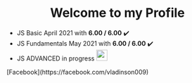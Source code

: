 <html>
<body>
    <h1><center> Welcome to my Profile</center></h1>
    <ul class="myExp">
        <li>JS Basic April 2021 with <strong>6.00 / 6.00</strong> ✔️</li>
        <li>JS Fundamentals May 2021 with <strong>6.00 / 6.00</strong> ✔️</li>
        <li>JS ADVANCED in progress <img
                src="https://www.pinclipart.com/picdir/big/27-273925_working-hard-work-icon-png-clipart.png" alt=""
                width="25" height="25">
        </li>
    </ul>
    [Facebook](https://facebook.com/vladinson009)


</body>
</html>


<!---
vladinson009/vladinson009 is a ✨ special ✨ repository because its `README.md` (this file) appears on your GitHub profile.
You can click the Preview link to take a look at your changes.
--->